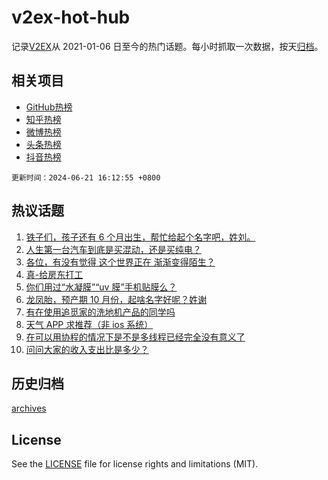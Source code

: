 # v2ex-hot-hub

 记录[V2EX](https://www.v2ex.com/)从 2021-01-06 日至今的热门话题。每小时抓取一次数据，按天[归档](archives)。
 
 ## 相关项目

- [GitHub热榜](https://github.com/lonnyzhang423/github-hot-hub)
- [知乎热榜](https://github.com/lonnyzhang423/zhihu-hot-hub)
- [微博热榜](https://github.com/lonnyzhang423/weibo-hot-hub)
- [头条热榜](https://github.com/lonnyzhang423/toutiao-hot-hub)
- [抖音热榜](https://github.com/lonnyzhang423/douyin-hot-hub)


 `更新时间：2024-06-21 16:12:55 +0800`

## 热议话题

1. [铁子们，孩子还有 6 个月出生，帮忙给起个名字吧，姓刘。](https://www.v2ex.com/t/1051400)
1. [人生第一台汽车到底是买混动，还是买纯电？](https://www.v2ex.com/t/1051212)
1. [各位，有没有觉得 这个世界正在 渐渐变得陌生？](https://www.v2ex.com/t/1051382)
1. [真-给房东打工](https://www.v2ex.com/t/1051359)
1. [你们用过“水凝膜”“uv 膜”手机贴膜么？](https://www.v2ex.com/t/1051299)
1. [龙凤胎，预产期 10 月份，起啥名字好呢？姓谢](https://www.v2ex.com/t/1051433)
1. [有在使用追觅家的洗地机产品的同学吗](https://www.v2ex.com/t/1051351)
1. [天气 APP 求推荐（非 ios 系统）](https://www.v2ex.com/t/1051399)
1. [在可以用协程的情况下是不是多线程已经完全没有意义了](https://www.v2ex.com/t/1051295)
1. [问问大家的收入支出比是多少？](https://www.v2ex.com/t/1051421)

## 历史归档

[archives](archives)

## License

See the [LICENSE](LICENSE) file for license rights and limitations (MIT).
